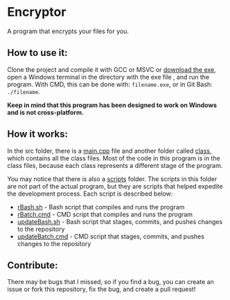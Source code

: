 # Encryptor
A program that encrypts your files for you.

## How to use it:
Clone the project and compile it with GCC or MSVC or [download the exe](https://github.com/dvptl68/Encryptor/blob/master/bin/out.exe?raw=true), open a Windows terminal in the directory with the exe file , and run the program. With CMD, this can be done with: `filename.exe`, or in Git Bash: `./filename`.  
  
**Keep in mind that this program has been designed to work on Windows and is not cross-platform.**

## How it works:
In the src folder, there is a [main.cpp](https://github.com/dvptl68/Encryptor/blob/master/src/main.cpp) file and another folder called [class](https://github.com/dvptl68/Encryptor/tree/master/src/class), which contains all the class files. Most of the code in this program is in the class files, because each class represents a different stage of the program.  
  
You may notice that there is also a [scripts](https://github.com/dvptl68/Encryptor/tree/master/scripts) folder. The scripts in this folder are not part of the actual program, but they are scripts that helped expedite the development process. Each script is described below: 
- [rBash.sh](https://github.com/dvptl68/Encryptor/blob/master/scripts/rBash.sh) - Bash script that compiles and runs the program
- [rBatch.cmd](https://github.com/dvptl68/Encryptor/blob/master/scripts/rBatch.cmd) - CMD script that compiles and runs the program
- [updateBash.sh](https://github.com/dvptl68/Encryptor/blob/master/scripts/updateBash.sh) - Bash script that stages, commits, and pushes changes to the repository
- [updateBatch.cmd](https://github.com/dvptl68/Encryptor/blob/master/scripts/updateBatch.cmd) - CMD script that stages, commits, and pushes changes to the repository

## Contribute:
There may be bugs that I missed, so if you find a bug, you can create an issue or fork this repository, fix the bug, and create a pull request!
